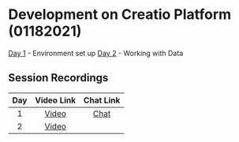 # Development on Creatio Platform (01182021)

[Day 1][d1-agenda] - Environment set up
[Day 2][d2-agenda] - Working with Data
<!-- 
[Day 3][d3-agenda] - Environment set up
[Day 4][d4-agenda] - Environment set up
[Day 5][d5-agenda] - Environment set up
[Day 6][d6-agenda] - Environment set up
[Day 7][d7-agenda] - Environment set up
[Day 8][d8-agenda] - Environment set up
-->




## Session Recordings
|Day | Video Link | Chat Link |
|:--:|:----------: |:---------: |
|1|[Video][d1v]|[Chat][d1c]|
|2|[Video][d2v]||



<!-- Named Links--->
[d1v]:https://creatio-global.zoom.us/rec/play/7Zz_tGO-BdJ4yMd9ugHx68DbQWK4ZyoCXGaqlTJu9bDnbZlVVV6kspTfmgw7eSTyF3GWBe3qGP9ueJlD.ZmXHSIw8M_buXMPj
[d1c]: https://creatio-global.zoom.us/rec/play/L4svoe1qHymswz4tNuH9VI-z3SbiV67xBKJGLd4b5UZjaQe9uRr3vG4R2MWKE5tzWPAlpdNtbHlbgwPL._377dzQpcLQ7nrqB


[d2v]: https://creatio-global.zoom.us/rec/play/dO1g1Ku4qq6LKaUxmPys_u2NuPcXRCTn8xYaMgXCc0RUmrOe-ZVkdrgeZsKKCJbDvQjKfxjgqbELMzjR.nnIr1Drl5sWsoQUk



[d1-agenda]:Agenda/day1.md
[d2-agenda]:Agenda/day2.md
[d3-agenda]:Agenda/day3.md
[d4-agenda]:Agenda/day4.md
[d5-agenda]:Agenda/day5.md
[d6-agenda]:Agenda/day6.md
[d7-agenda]:Agenda/day7.md
[d8-agenda]:Agenda/day8.md